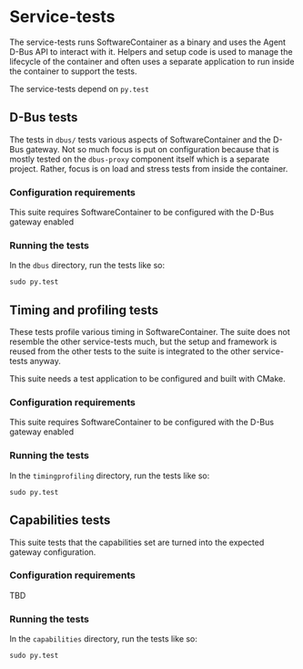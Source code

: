 
# Service-tests

The service-tests runs SoftwareContainer as a binary and uses the Agent
D-Bus API to interact with it. Helpers and setup code is used to manage
the lifecycle of the container and often uses a separate application
to run inside the container to support the tests.

The service-tests depend on `py.test`


## D-Bus tests

The tests in `dbus/` tests various aspects of SoftwareContainer and the D-Bus
gateway. Not so much focus is put on configuration because that is mostly
tested on the `dbus-proxy` component itself which is a separate project.
Rather, focus is on load and stress tests from inside the container.

### Configuration requirements

This suite requires SoftwareContainer to be configured with the D-Bus gateway
enabled

### Running the tests

In the `dbus` directory, run the tests like so:

    sudo py.test


## Timing and profiling tests

These tests profile various timing in SoftwareContainer. The suite does not
resemble the other service-tests much, but the setup and framework is reused
from the other tests to the suite is integrated to the other service-tests
anyway.

This suite needs a test application to be configured and built with CMake.

### Configuration requirements

This suite requires SoftwareContainer to be configured with the D-Bus gateway
enabled

### Running the tests

In the `timingprofiling` directory, run the tests like so:

    sudo py.test


## Capabilities tests

This suite tests that the capabilities set are turned into the expected
gateway configuration.

### Configuration requirements

TBD

### Running the tests

In the `capabilities` directory, run the tests like so:

    sudo py.test

